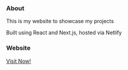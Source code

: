 ### About

This is my website to showcase my projects

Built using React and Next.js, hosted via Netlify

### Website

[Visit Now!](https://ajayliu.com/)
